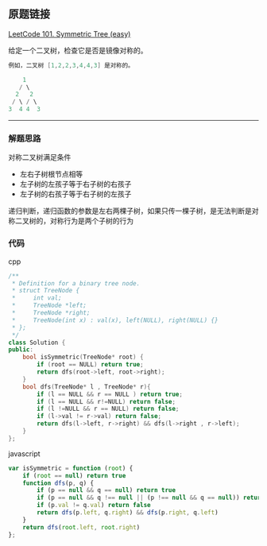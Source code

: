 ## 原题链接

[LeetCode 101. Symmetric Tree (easy)](https://leetcode-cn.com/problems/symmetric-tree/)

给定一个二叉树，检查它是否是镜像对称的。

```cpp
例如，二叉树 [1,2,2,3,4,4,3] 是对称的。

    1
   / \
  2   2
 / \ / \
3  4 4  3
```

---

### 解题思路

对称二叉树满足条件

- 左右子树根节点相等
- 左子树的左孩子等于右子树的右孩子
- 左子树的右孩子等于右子树的左孩子

递归判断，递归函数的参数是左右两棵子树，如果只传一棵子树，是无法判断是对称二叉树的，对称行为是两个子树的行为


### 代码

cpp

```cpp
/**
 * Definition for a binary tree node.
 * struct TreeNode {
 *     int val;
 *     TreeNode *left;
 *     TreeNode *right;
 *     TreeNode(int x) : val(x), left(NULL), right(NULL) {}
 * };
 */
class Solution {
public:
    bool isSymmetric(TreeNode* root) {
        if (root == NULL) return true;
        return dfs(root->left, root->right);
    }
    bool dfs(TreeNode* l , TreeNode* r){
        if (l == NULL && r == NULL ) return true;
        if (l == NULL && r!=NULL) return false;
        if (l !=NULL && r == NULL) return false;
        if (l->val != r->val) return false;
        return dfs(l->left, r->right) && dfs(l->right , r->left);
    }
};
```

javascript

```javascript
var isSymmetric = function (root) {
    if (root == null) return true
    function dfs(p, q) {
        if (p == null && q == null) return true
        if (p == null && q !== null || (p !== null && q == null)) return false
        if (p.val != q.val) return false
        return dfs(p.left, q.right) && dfs(p.right, q.left)
    }
    return dfs(root.left, root.right)
};
```
